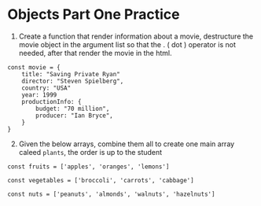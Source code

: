 # Objects Part One Practice

1. Create a function that render information about a movie, destructure the movie object in the argument list so that the . ( dot ) operator is not needed, after that render the movie in the html.

```
const movie = {
    title: "Saving Private Ryan"
    director: "Steven Spielberg",
    country: "USA"
    year: 1999
    productionInfo: {
        budget: "70 million",
        producer: "Ian Bryce",
    }
}
```

2. Given the below arrays, combine them all to create one main array caleed `plants`, the order is up to the student

```
const fruits = ['apples', 'oranges', 'lemons']

const vegetables = ['broccoli', 'carrots', 'cabbage']

const nuts = ['peanuts', 'almonds', 'walnuts', 'hazelnuts']
```
